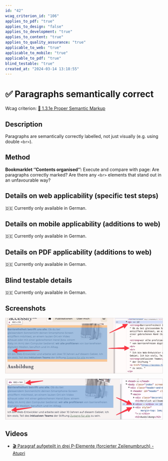 ```yaml
---
id: "42"
wcag_criterion_id: "106"
applies_to_pdf: "true"
applies_to_design: "false"
applies_to_development: "true"
applies_to_content: "true"
applies_to_quality_assurance: "true"
applicable_to_web: "true"
applicable_to_mobile: "true"
applicable_to_pdf: "true"
blind_testable: "true"
created_at: "2024-03-14 13:18:55"
---
```


# ✅ Paragraphs semantically correct

Wcag criterion: [📜 1.3.1e Proper Semantic Markup](..)

## Description

Paragraphs are semantically correctly labelled, not just visually (e.g. using double `<br>`).

## Method

**Bookmarklet ‘’Contents organised‘’:** Execute and compare with page: Are paragraphs correctly marked? Are there any `<br>` elements that stand out in an unfavourable way?

## Details on web applicability (specific test steps)

🇩🇪 Currently only available in German.

## Details on mobile applicability (additions to web)

🇩🇪 Currently only available in German.

## Details on PDF applicability (additions to web)

🇩🇪 Currently only available in German.

## Blind testable details

🇩🇪 Currently only available in German.

## Screenshots

![Absatz mit doppelten BR vorgegaukelt](images/absatz-mit-doppelten-br-vorgegaukelt.png)

![Absätze nur als DIV formatiert](images/abstze-nur-als-div-formatiert.png)

## Videos

- [🎬 Paragraf aufgeteilt in drei P-Elemente (forcierter Zeilenumbruch) - Atupri](/en/videos/paragraf-aufgeteilt-in-drei-p-elemente-forcierter-zeilenumbruch-atupri)